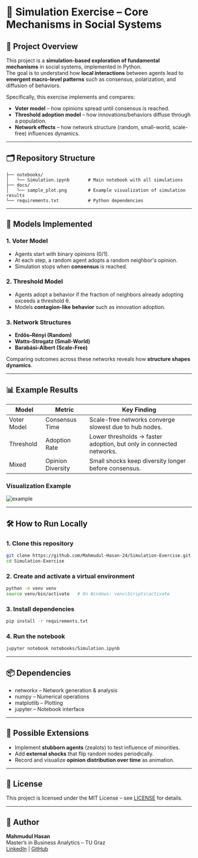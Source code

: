 # 🧠 Simulation Exercise – Core Mechanisms in Social Systems

## 📌 Project Overview
This project is a **simulation-based exploration of fundamental mechanisms** in social systems, implemented in Python.  
The goal is to understand how **local interactions** between agents lead to **emergent macro-level patterns** such as consensus, polarization, and diffusion of behaviors.

Specifically, this exercise implements and compares:
- **Voter model** – how opinions spread until consensus is reached.
- **Threshold adoption model** – how innovations/behaviors diffuse through a population.
- **Network effects** – how network structure (random, small-world, scale-free) influences dynamics.

---

## 🗂 Repository Structure
```
├── notebooks/
│   └── Simulation.ipynb       # Main notebook with all simulations
├── docs/
│   └── sample_plot.png        # Example visualization of simulation results
└── requirements.txt           # Python dependencies
```

---

## 🧠 Models Implemented

### 1. Voter Model
- Agents start with binary opinions (0/1).
- At each step, a random agent adopts a random neighbor's opinion.
- Simulation stops when **consensus** is reached.

### 2. Threshold Model
- Agents adopt a behavior if the fraction of neighbors already adopting exceeds a threshold θ.
- Models **contagion-like behavior** such as innovation adoption.

### 3. Network Structures
- **Erdős–Rényi (Random)**
- **Watts–Strogatz (Small-World)**
- **Barabási–Albert (Scale-Free)**

Comparing outcomes across these networks reveals how **structure shapes dynamics**.

---

## 📊 Example Results

| Model        | Metric                | Key Finding |
|-------------|---------------------|-------------|
| Voter Model | Consensus Time       | Scale-free networks converge slowest due to hub nodes. |
| Threshold   | Adoption Rate        | Lower thresholds → faster adoption, but only in connected networks. |
| Mixed       | Opinion Diversity    | Small shocks keep diversity longer before consensus. |

### Visualization Example
![example](docs/sample_plot.png)

---

## 🛠 How to Run Locally

### 1. Clone this repository
```bash
git clone https://github.com/Mahmudul-Hasan-24/Simulation-Exercise.git
cd Simulation-Exercise
```

### 2. Create and activate a virtual environment
```bash
python -m venv venv
source venv/bin/activate   # On Windows: venv\Scripts\activate
```

### 3. Install dependencies
```bash
pip install -r requirements.txt
```

### 4. Run the notebook
```bash
jupyter notebook notebooks/Simulation.ipynb
```

---

## 📦 Dependencies
- networkx – Network generation & analysis  
- numpy – Numerical operations  
- matplotlib – Plotting  
- jupyter – Notebook interface  

---

## 🚀 Possible Extensions
- Implement **stubborn agents** (zealots) to test influence of minorities.
- Add **external shocks** that flip random nodes periodically.
- Record and visualize **opinion distribution over time** as animation.

---

## 📜 License
This project is licensed under the MIT License – see [LICENSE](LICENSE) for details.

---

## 👤 Author
**Mahmudul Hasan**  
Master’s in Business Analytics – TU Graz  
[LinkedIn](https://www.linkedin.com/) | [GitHub](https://github.com/Mahmudul-Hasan-24)
